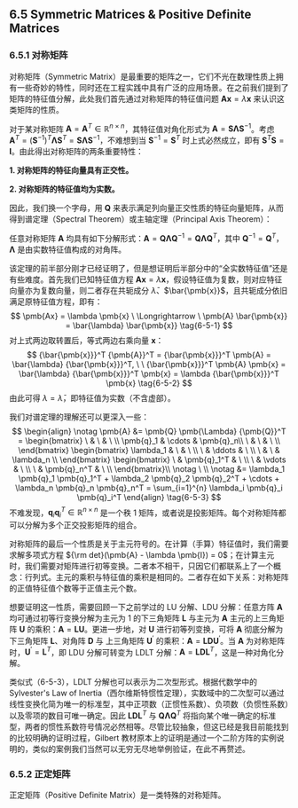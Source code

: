 ## 6.5 Symmetric Matrices & Positive Definite Matrices
### 6.5.1 对称矩阵
对称矩阵（Symmetric Matrix）是最重要的矩阵之一，它们不光在数理性质上拥有一些奇妙的特性，同时还在工程实践中具有广泛的应用场景。在之前我们提到了矩阵的特征值分解，此处我们首先通过对称矩阵的特征值问题 $\pmb{Ax} = \lambda \pmb{x}$ 来认识这类矩阵的性质。

对于某对称矩阵 $\pmb{A} = {\pmb{A}}^T \in \mathbb{R}^{n \times n}$，其特征值对角化形式为 $\pmb{A} = \pmb{S} \pmb{\Lambda} {\pmb{S}}^{-1}$。考虑 ${\pmb{A}}^T = \left( {\pmb{S}}^{-1} \right)^T \pmb{\Lambda} {\pmb{S}}^T = \pmb{S} \pmb{\Lambda} {\pmb{S}}^{-1}$，不难想到当 $\pmb{S}^{-1} = \pmb{S}^T$ 时上式必然成立，即有 $\pmb{S}^T \pmb{S} = \pmb{I}$。由此得出对称矩阵的两条重要特性：

**1. 对称矩阵的特征向量具有正交性。**

**2. 对称矩阵的特征值均为实数。**

因此，我们换一个字母，用 $\pmb{Q}$ 来表示满足列向量正交性质的特征向量矩阵，从而得到谱定理（Spectral Theorem）或主轴定理（Principal Axis Theorem）：

任意对称矩阵 $\pmb{A}$ 均具有如下分解形式：$\pmb{A} = \pmb{Q} \pmb{\Lambda} {\pmb{Q}}^{-1} = \pmb{Q} \pmb{\Lambda} {\pmb{Q}}^T$，其中 $\pmb{Q}^{-1} = \pmb{Q}^T$，$\pmb{\Lambda}$ 是由实数特征值构成的对角阵。

该定理的前半部分刚才已经证明了，但是想证明后半部分中的“全实数特征值”还是有些难度。首先我们已知特征值方程 $\pmb{Ax} = \lambda \pmb{x}$，假设特征值为复数，则对应特征向量亦为复数向量，则二者存在共轭成分 $\bar{\lambda}$、$\bar{\pmb{x}}$，且共轭成分依旧满足原特征值方程，即有：
$$
    \pmb{Ax} = \lambda \pmb{x} \ \Longrightarrow \ \pmb{A} \bar{\pmb{x}} = \bar{\lambda} \bar{\pmb{x}}
    \tag{6-5-1}
$$
对上式两边取转置后，等式两边右乘向量 $\pmb{x}$：
$$
    {\bar{\pmb{x}}}^T {\pmb{A}}^T = {\bar{\pmb{x}}}^T \pmb{A} = \bar{\lambda} {\bar{\pmb{x}}}^T, \ \ {\bar{\pmb{x}}}^T \pmb{A} \pmb{x} = \bar{\lambda} {\bar{\pmb{x}}}^T \pmb{x} = \lambda {\bar{\pmb{x}}}^T \pmb{x}
    \tag{6-5-2}
$$
由此可得 $\lambda = \bar{\lambda}$，即特征值为实数（不含虚部）。

我们对谱定理的理解还可以更深入一些：
$$
    \begin{align}
        \notag
        \pmb{A} &= \pmb{Q} \pmb{\Lambda} {\pmb{Q}}^T = 
        \begin{bmatrix}
            \ & \ & \ \\
            \pmb{q}_1 & \cdots & \pmb{q}_n\\
            \ & \ & \ \\
        \end{bmatrix}
        \begin{bmatrix}
            \lambda_1 & \ & \ \\
            \ & \ddots & \ \\
            \ & \ & \lambda_n \\
        \end{bmatrix}
        \begin{bmatrix}
            \ & \pmb{q}_1^T & \ \\
            \ & \vdots & \ \\
            \ & \pmb{q}_n^T & \ \\
        \end{bmatrix}\\
        \notag \ \\
        \notag
        &= \lambda_1 \pmb{q}_1 \pmb{q}_1^T + \lambda_2 \pmb{q}_2 \pmb{q}_2^T + \cdots + \lambda_n \pmb{q}_n \pmb{q}_n^T = \sum_{i=1}^{n} \lambda_i \pmb{q}_i \pmb{q}_i^T
    \end{align}
    \tag{6-5-3}
$$
不难发现，$\pmb{q}_i \pmb{q}_i^T \in \mathbb{R}^{n \times n}$ 是一个秩 1 矩阵，或者说是投影矩阵。每个对称矩阵都可以分解为多个正交投影矩阵的组合。

对称矩阵的最后一个性质是关于主元符号的。在计算（手算）特征值时，我们需要求解多项式方程 ${\rm det}(\pmb{A} - \lambda \pmb{I}) = 0$；在计算主元时，我们需要对矩阵进行初等变换。二者本不相干，只因它们都联系上了一个概念：行列式。主元的乘积与特征值的乘积是相同的。二者存在如下关系：对称矩阵的正值特征值个数等于正值主元个数。

想要证明这一性质，需要回顾一下之前学过的 LU 分解、LDU 分解：任意方阵 $\pmb{A}$ 均可通过初等行变换分解为主元为 1 的下三角矩阵 $\pmb{L}$ 与主元为 $\pmb{A}$ 主元的上三角矩阵 $\pmb{U}$ 的乘积：$\pmb{A} = \pmb{LU}$。更进一步地，对 $\pmb{U}$ 进行初等列变换，可将 $\pmb{A}$ 彻底分解为下三角矩阵 $\pmb{L}$、对角阵 $\pmb{D}$ 与 上三角矩阵 $\pmb{U}^{'}$ 的乘积：$\pmb{A} = \pmb{LD} \pmb{U}^{'}$。当 $\pmb{A}$ 为对称矩阵时，$\pmb{U}^{'} = \pmb{L}^T$，即 LDU 分解可转变为 LDLT 分解：$\pmb{A} = \pmb{LD} \pmb{L}^T$，这是一种对角化分解。

类似式（6-5-3），LDLT 分解也可以表示为二次型形式。根据代数学中的 Sylvester's Law of Inertia（西尔维斯特惯性定理），实数域中的二次型可以通过线性变换化简为唯一的标准型，其中正项数（正惯性系数）、负项数（负惯性系数）以及零项的数目可唯一确定。因此 $\pmb{LD} \pmb{L}^T$ 与 $\pmb{Q} \pmb{\Lambda} \pmb{Q}^T$ 将指向某个唯一确定的标准型，两者的惯性系数符号情况必然相等。尽管比较抽象，但这已经是我目前能找到的比较明确的证明过程，Gilbert 教材原本上的证明是通过一个二阶方阵的实例说明的，类似的案例我们当然可以无穷无尽地举例验证，在此不再赘述。

### 6.5.2 正定矩阵
正定矩阵（Positive Definite Matrix）是一类特殊的对称矩阵。
